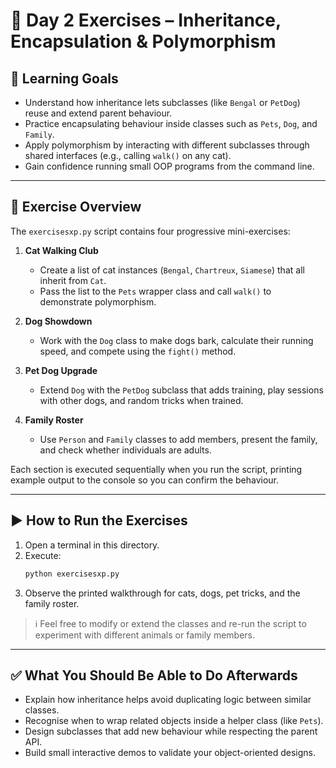# 🐾 Day 2 Exercises – Inheritance, Encapsulation & Polymorphism

## 🎯 Learning Goals
- Understand how inheritance lets subclasses (like `Bengal` or `PetDog`) reuse and extend parent behaviour.
- Practice encapsulating behaviour inside classes such as `Pets`, `Dog`, and `Family`.
- Apply polymorphism by interacting with different subclasses through shared interfaces (e.g., calling `walk()` on any cat).
- Gain confidence running small OOP programs from the command line.

---

## 🧪 Exercise Overview
The `exercisesxp.py` script contains four progressive mini-exercises:

1. **Cat Walking Club**
   - Create a list of cat instances (`Bengal`, `Chartreux`, `Siamese`) that all inherit from `Cat`.
   - Pass the list to the `Pets` wrapper class and call `walk()` to demonstrate polymorphism.

2. **Dog Showdown**
   - Work with the `Dog` class to make dogs bark, calculate their running speed, and compete using the `fight()` method.

3. **Pet Dog Upgrade**
   - Extend `Dog` with the `PetDog` subclass that adds training, play sessions with other dogs, and random tricks when trained.

4. **Family Roster**
   - Use `Person` and `Family` classes to add members, present the family, and check whether individuals are adults.

Each section is executed sequentially when you run the script, printing example output to the console so you can confirm the behaviour.

---

## ▶️ How to Run the Exercises
1. Open a terminal in this directory.
2. Execute:
   ```bash
   python exercisesxp.py
   ```
3. Observe the printed walkthrough for cats, dogs, pet tricks, and the family roster.

> ℹ️ Feel free to modify or extend the classes and re-run the script to experiment with different animals or family members.

---

## ✅ What You Should Be Able to Do Afterwards
- Explain how inheritance helps avoid duplicating logic between similar classes.
- Recognise when to wrap related objects inside a helper class (like `Pets`).
- Design subclasses that add new behaviour while respecting the parent API.
- Build small interactive demos to validate your object-oriented designs.
